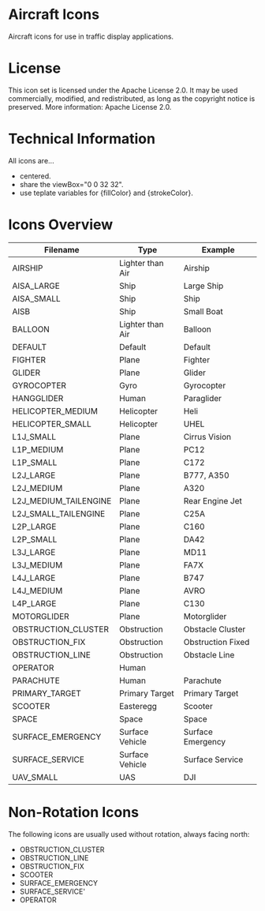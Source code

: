# Aircraft Icons

Aircraft icons for use in traffic display applications.


# License

This icon set is licensed under the Apache License 2.0.
It may be used commercially, modified, and redistributed, as long as the copyright notice is preserved.
More information: Apache License 2.0.


# Technical Information

All icons are...
* centered.
* share the viewBox="0 0 32 32".
* use teplate variables for {fillColor} and {strokeColor}.


# Icons Overview


| **Filename**          | **Type**         | **Example**       |
|-----------------------|------------------|-------------------|
| AIRSHIP               | Lighter than Air | Airship           |
| AISA_LARGE            | Ship             | Large Ship        |
| AISA_SMALL            | Ship             | Ship              |
| AISB                  | Ship             | Small Boat        |
| BALLOON               | Lighter than Air | Balloon           |
| DEFAULT               | Default          | Default           |
| FIGHTER               | Plane            | Fighter           |
| GLIDER                | Plane            | Glider            |
| GYROCOPTER            | Gyro             | Gyrocopter        |
| HANGGLIDER            | Human            | Paraglider        |
| HELICOPTER_MEDIUM     | Helicopter       | Heli              |
| HELICOPTER_SMALL      | Helicopter       | UHEL              |
| L1J_SMALL             | Plane            | Cirrus Vision     |
| L1P_MEDIUM            | Plane            | PC12              |
| L1P_SMALL             | Plane            | C172              |
| L2J_LARGE             | Plane            | B777, A350        |
| L2J_MEDIUM            | Plane            | A320              |
| L2J_MEDIUM_TAILENGINE | Plane            | Rear Engine Jet   |
| L2J_SMALL_TAILENGINE  | Plane            | C25A              |
| L2P_LARGE             | Plane            | C160              |
| L2P_SMALL             | Plane            | DA42              |
| L3J_LARGE             | Plane            | MD11              |
| L3J_MEDIUM            | Plane            | FA7X              |
| L4J_LARGE             | Plane            | B747              |
| L4J_MEDIUM            | Plane            | AVRO              |
| L4P_LARGE             | Plane            | C130              |
| MOTORGLIDER           | Plane            | Motorglider       |
| OBSTRUCTION_CLUSTER   | Obstruction      | Obstacle Cluster  |
| OBSTRUCTION_FIX       | Obstruction      | Obstruction Fixed |
| OBSTRUCTION_LINE      | Obstruction      | Obstacle Line     |
| OPERATOR              | Human            |                   |
| PARACHUTE             | Human            | Parachute         |
| PRIMARY_TARGET        | Primary Target   | Primary Target    |
| SCOOTER               | Easteregg        | Scooter           |
| SPACE                 | Space            | Space             |
| SURFACE_EMERGENCY     | Surface Vehicle  | Surface Emergency |
| SURFACE_SERVICE       | Surface Vehicle  | Surface Service   |
| UAV_SMALL             | UAS              | DJI               |


# Non-Rotation Icons

The following icons are usually used without rotation, always facing north:
* OBSTRUCTION_CLUSTER
* OBSTRUCTION_LINE
* OBSTRUCTION_FIX
* SCOOTER
* SURFACE_EMERGENCY
* SURFACE_SERVICE'
* OPERATOR
